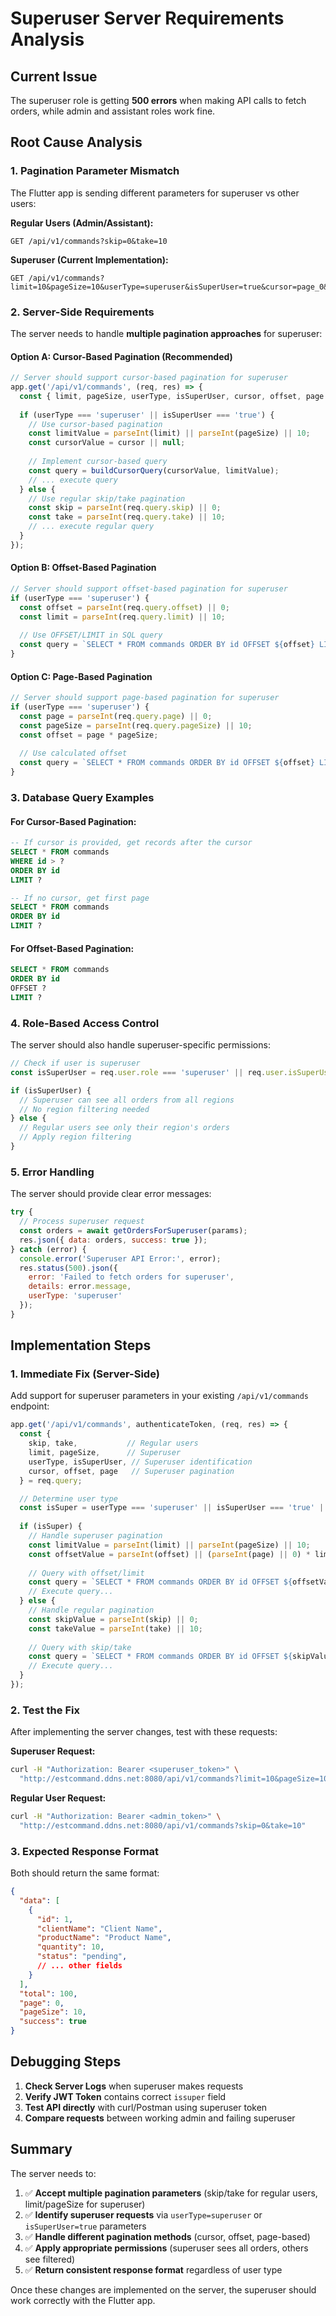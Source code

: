 # Superuser Server Requirements Analysis

## Current Issue
The superuser role is getting **500 errors** when making API calls to fetch orders, while admin and assistant roles work fine.

## Root Cause Analysis

### 1. **Pagination Parameter Mismatch**
The Flutter app is sending different parameters for superuser vs other users:

**Regular Users (Admin/Assistant):**
```
GET /api/v1/commands?skip=0&take=10
```

**Superuser (Current Implementation):**
```
GET /api/v1/commands?limit=10&pageSize=10&userType=superuser&isSuperUser=true&cursor=page_0&offset=0&page=0
```

### 2. **Server-Side Requirements**

The server needs to handle **multiple pagination approaches** for superuser:

#### **Option A: Cursor-Based Pagination (Recommended)**
```javascript
// Server should support cursor-based pagination for superuser
app.get('/api/v1/commands', (req, res) => {
  const { limit, pageSize, userType, isSuperUser, cursor, offset, page } = req.query;
  
  if (userType === 'superuser' || isSuperUser === 'true') {
    // Use cursor-based pagination
    const limitValue = parseInt(limit) || parseInt(pageSize) || 10;
    const cursorValue = cursor || null;
    
    // Implement cursor-based query
    const query = buildCursorQuery(cursorValue, limitValue);
    // ... execute query
  } else {
    // Use regular skip/take pagination
    const skip = parseInt(req.query.skip) || 0;
    const take = parseInt(req.query.take) || 10;
    // ... execute regular query
  }
});
```

#### **Option B: Offset-Based Pagination**
```javascript
// Server should support offset-based pagination for superuser
if (userType === 'superuser') {
  const offset = parseInt(req.query.offset) || 0;
  const limit = parseInt(req.query.limit) || 10;
  
  // Use OFFSET/LIMIT in SQL query
  const query = `SELECT * FROM commands ORDER BY id OFFSET ${offset} LIMIT ${limit}`;
}
```

#### **Option C: Page-Based Pagination**
```javascript
// Server should support page-based pagination for superuser
if (userType === 'superuser') {
  const page = parseInt(req.query.page) || 0;
  const pageSize = parseInt(req.query.pageSize) || 10;
  const offset = page * pageSize;
  
  // Use calculated offset
  const query = `SELECT * FROM commands ORDER BY id OFFSET ${offset} LIMIT ${pageSize}`;
}
```

### 3. **Database Query Examples**

#### **For Cursor-Based Pagination:**
```sql
-- If cursor is provided, get records after the cursor
SELECT * FROM commands 
WHERE id > ? 
ORDER BY id 
LIMIT ?

-- If no cursor, get first page
SELECT * FROM commands 
ORDER BY id 
LIMIT ?
```

#### **For Offset-Based Pagination:**
```sql
SELECT * FROM commands 
ORDER BY id 
OFFSET ? 
LIMIT ?
```

### 4. **Role-Based Access Control**

The server should also handle superuser-specific permissions:

```javascript
// Check if user is superuser
const isSuperUser = req.user.role === 'superuser' || req.user.isSuperUser;

if (isSuperUser) {
  // Superuser can see all orders from all regions
  // No region filtering needed
} else {
  // Regular users see only their region's orders
  // Apply region filtering
}
```

### 5. **Error Handling**

The server should provide clear error messages:

```javascript
try {
  // Process superuser request
  const orders = await getOrdersForSuperuser(params);
  res.json({ data: orders, success: true });
} catch (error) {
  console.error('Superuser API Error:', error);
  res.status(500).json({ 
    error: 'Failed to fetch orders for superuser', 
    details: error.message,
    userType: 'superuser'
  });
}
```

## Implementation Steps

### 1. **Immediate Fix (Server-Side)**
Add support for superuser parameters in your existing `/api/v1/commands` endpoint:

```javascript
app.get('/api/v1/commands', authenticateToken, (req, res) => {
  const { 
    skip, take,           // Regular users
    limit, pageSize,      // Superuser
    userType, isSuperUser, // Superuser identification
    cursor, offset, page   // Superuser pagination
  } = req.query;

  // Determine user type
  const isSuper = userType === 'superuser' || isSuperUser === 'true' || req.user.isSuperUser;
  
  if (isSuper) {
    // Handle superuser pagination
    const limitValue = parseInt(limit) || parseInt(pageSize) || 10;
    const offsetValue = parseInt(offset) || (parseInt(page) || 0) * limitValue;
    
    // Query with offset/limit
    const query = `SELECT * FROM commands ORDER BY id OFFSET ${offsetValue} LIMIT ${limitValue}`;
    // Execute query...
  } else {
    // Handle regular pagination
    const skipValue = parseInt(skip) || 0;
    const takeValue = parseInt(take) || 10;
    
    // Query with skip/take
    const query = `SELECT * FROM commands ORDER BY id OFFSET ${skipValue} LIMIT ${takeValue}`;
    // Execute query...
  }
});
```

### 2. **Test the Fix**
After implementing the server changes, test with these requests:

**Superuser Request:**
```bash
curl -H "Authorization: Bearer <superuser_token>" \
  "http://estcommand.ddns.net:8080/api/v1/commands?limit=10&pageSize=10&userType=superuser&isSuperUser=true"
```

**Regular User Request:**
```bash
curl -H "Authorization: Bearer <admin_token>" \
  "http://estcommand.ddns.net:8080/api/v1/commands?skip=0&take=10"
```

### 3. **Expected Response Format**
Both should return the same format:
```json
{
  "data": [
    {
      "id": 1,
      "clientName": "Client Name",
      "productName": "Product Name",
      "quantity": 10,
      "status": "pending",
      // ... other fields
    }
  ],
  "total": 100,
  "page": 0,
  "pageSize": 10,
  "success": true
}
```

## Debugging Steps

1. **Check Server Logs** when superuser makes requests
2. **Verify JWT Token** contains correct `issuper` field
3. **Test API directly** with curl/Postman using superuser token
4. **Compare requests** between working admin and failing superuser

## Summary

The server needs to:
1. ✅ **Accept multiple pagination parameters** (skip/take for regular users, limit/pageSize for superuser)
2. ✅ **Identify superuser requests** via `userType=superuser` or `isSuperUser=true` parameters
3. ✅ **Handle different pagination methods** (cursor, offset, page-based)
4. ✅ **Apply appropriate permissions** (superuser sees all orders, others see filtered)
5. ✅ **Return consistent response format** regardless of user type

Once these changes are implemented on the server, the superuser should work correctly with the Flutter app.
